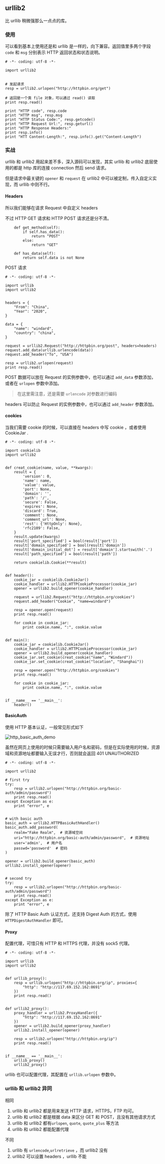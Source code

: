 ## urllib2

比 urllib 稍微强那么一点点的库。

### 使用

可以看到基本上使用还是和 urllib 是一样的，向下兼容。返回值里多两个字段 `code` 和 `msg` 分别表示 HTTP 返回状态和状态说明。

```
# -*- coding: utf-8 -*-

import urllib2


# 发起请求
resp = urllib2.urlopen("http://httpbin.org/get")

# 返回是一个类 file 对象，可以通过 read() 读取
print resp.read()

print "HTTP code", resp.code
print "HTTP msg", resp.msg
print "HTTP Status Code:", resp.getcode()
print "HTTP Request Url:", resp.geturl()
print "HTTP Response Headers:"
print resp.info()
print "HTT Content-Length:", resp.info().get("Content-Length")

```

### 实战

urllib 和 urllib2 用起来差不多，深入源码可以发现，其实 urllib 和 urllib2 底层使用的都是 http 库的连接 connection 然后 send 请求。

但是请求中最关键的 `opener` 和 `request` 在 urllib2 中可以被定制，传入自定义实现，而 urllib 中则不行。

#### Headers

所以我们能够在请求 Request 中自定义 headers


不过 HTTP GET 请求和 HTTP POST 请求还是分不清。

```
    def get_method(self):
        if self.has_data():
            return "POST"
        else:
            return "GET"

    def has_data(self):
        return self.data is not None
```

POST 请求

```
# -*- coding: utf-8 -*-

import urllib
import urllib2


headers = {
    "From": "China",
    "Year": "2020",
}

data = {
    "name": "windard",
    "country": "china",
}

request = urllib2.Request("http://httpbin.org/post", headers=headers)
request.add_data(urllib.urlencode(data))
request.add_header("To", "USA")

resp = urllib2.urlopen(request)
print resp.read()

```

POST 数据可以放在 Request 的实例参数中，也可以通过 `add_data` 参数添加，或者在 `urlopen` 参数中添加。

> 在这里需注意，还是需要 `urlencode` 对参数进行编码

headers 可以防止 Request 的实例参数中，也可以通过 `add_header` 参数添加。

#### cookies

当我们需要 cookie 的时候，可以直接在 headers 中写 cookie ，或者使用 CookieJar .

```
# -*- coding: utf-8 -*-

import cookielib
import urllib2


def creat_cookie(name, value, **kwargs):
    result = {
        'version': 0,
        'name': name,
        'value': value,
        'port': None,
        'domain': '',
        'path': '/',
        'secure': False,
        'expires': None,
        'discard': True,
        'comment': None,
        'comment_url': None,
        'rest': {'HttpOnly': None},
        'rfc2109': False,
    }
    result.update(kwargs)
    result['port_specified'] = bool(result['port'])
    result['domain_specified'] = bool(result['domain'])
    result['domain_initial_dot'] = result['domain'].startswith('.')
    result['path_specified'] = bool(result['path'])

    return cookielib.Cookie(**result)


def header():
    cookie_jar = cookielib.CookieJar()
    cookie_handler = urllib2.HTTPCookieProcessor(cookie_jar)
    opener = urllib2.build_opener(cookie_handler)

    request = urllib2.Request("http://httpbin.org/cookies")
    request.add_header("Cookie", "name=windard")

    resp = opener.open(request)
    print resp.read()

    for cookie in cookie_jar:
        print cookie.name, ":", cookie.value


def main():
    cookie_jar = cookielib.CookieJar()
    cookie_handler = urllib2.HTTPCookieProcessor(cookie_jar)
    opener = urllib2.build_opener(cookie_handler)
    cookie_jar.set_cookie(creat_cookie("name", "Windard"))
    cookie_jar.set_cookie(creat_cookie("location", "Shanghai"))

    resp = opener.open("http://httpbin.org/cookies")
    print resp.read()

    for cookie in cookie_jar:
        print cookie.name, ":", cookie.value


if __name__ == '__main__':
    header()

```

#### BasicAuth

使用 HTTP 基本认证，一般常见形式如下

![http_basic_auth_demo](/images/http_basic_auth_demo.png)

虽然在网页上使用的时候只需要输入用户名和密码，但是在实际使用的时候，资源域和资源地址都要输入无误才行，否则就会返回 401 UNAUTHORIZED

```
# -*- coding: utf-8 -*-

import urllib2

# first try
try:
    resp = urllib2.urlopen("http://httpbin.org/basic-auth/admin/password")
    print resp.read()
except Exception as e:
    print "error", e


# with basic auth
basic_auth = urllib2.HTTPBasicAuthHandler()
basic_auth.add_password(
    realm="Fake Realm",  # 资源域空间
    uri="http://httpbin.org/basic-auth/admin/password",  # 资源地址
    user='admin',  # 用户名
    passwd='password'  # 密码
)

opener = urllib2.build_opener(basic_auth)
urllib2.install_opener(opener)


# second try
try:
    resp = urllib2.urlopen("http://httpbin.org/basic-auth/admin/password")
    print resp.read()
except Exception as e:
    print "error", e

```

除了 HTTP Basic Auth 认证方式，还支持 Digest Auth 的方式，使用 `HTTPDigestAuthHandler` 即可。

#### Proxy

配置代理，可惜只有 HTTP 和 HTTPS 代理，并没有 sock5 代理。

```
# -*- coding: utf-8 -*-

import urllib
import urllib2


def urllib_proxy():
    resp = urllib.urlopen("http://httpbin.org/ip", proxies={
        "http": "http://117.69.152.162:8691"
    })
    print resp.read()


def urllib2_proxy():
    proxy_handler = urllib2.ProxyHandler({
        "http": "http://117.69.152.162:8691"
    })
    opener = urllib2.build_opener(proxy_handler)
    urllib2.install_opener(opener)

    resp = urllib2.urlopen("http://httpbin.org/ip")
    print resp.read()


if __name__ == '__main__':
    urllib_proxy()
    urllib2_proxy()

```

urllib 也可以配置代理，其配置在 `urllib.urlopen` 参数中。

### urllib 和 urllib2 异同

相同
1. urllib 和 urllib2 都是用来发送 HTTP 请求，HTTPS，FTP  均可。
2. urllib 和 urllib2 都是根据 data 来区分 GET 和 POST，且没有其他请求方式
3. urllib 和 urllib2 都有`urlopen`, `quote`, `quote_plus` 等方法
4. urllib 和 urllib2 都能配置代理

不同
1. urllib 有 `urlencode`,`urlretrieve` ，而 urllib2 没有
2. urllib2 可以设置 headers ，urllib 不能

